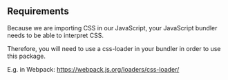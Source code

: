 ## Requirements
Because we are importing CSS in our JavaScript, your JavaScript bundler needs to be able to interpret CSS.  

Therefore, you will need to use a css-loader in your bundler in order to use this package.

E.g. in Webpack: https://webpack.js.org/loaders/css-loader/
